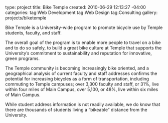 type: project
title: Bike Temple
created: 2010-06-29 12:13:27 -04:00
categories: 
tag:Web Development
tag:Web Design
tag:Consulting
gallery: projects/biketemple

Bike Temple is a University-wide program to promote bicycle use by Temple students, faculty, and staff.
 
The overall goal of the program is to enable more people to travel on a bike and to do so safely, to build a great bike culture at Temple that supports the University’s commitment to sustainability and reputation for innovative, green programs.

The Temple community is becoming increasingly bike oriented, and a geographical analysis of current faculty and staff addresses confirms the potential for increasing bicycles as a form of transportation, including commuting to Temple campuses; over 3,300 faculty and staff, or 31%, live within four miles of Main Campus, over 5,100, or 48%, live within six miles of Main Campus.

While student address information is not readily available, we do know that there are thousands of students living a “bikeable” distance from the University.

